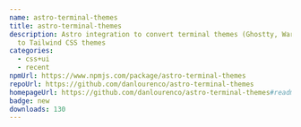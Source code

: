 ```yaml
---
name: astro-terminal-themes
title: astro-terminal-themes
description: Astro integration to convert terminal themes (Ghostty, Warp, etc.)
  to Tailwind CSS themes
categories:
  - css+ui
  - recent
npmUrl: https://www.npmjs.com/package/astro-terminal-themes
repoUrl: https://github.com/danlourenco/astro-terminal-themes
homepageUrl: https://github.com/danlourenco/astro-terminal-themes#readme
badge: new
downloads: 130
---
```

